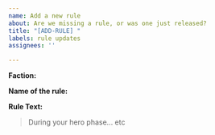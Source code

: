 ```yaml
---
name: Add a new rule
about: Are we missing a rule, or was one just released?
title: "[ADD-RULE] "
labels: rule updates
assignees: ''

---
```


**Faction:**

**Name of the rule:**

**Rule Text:**

> During your hero phase... etc
